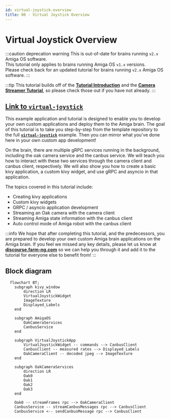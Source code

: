 ```yaml
---
id: virtual-joystick-overview
title: 00 - Virtual Joystick Overview
---
```


# Virtual Joystick Overview

:::caution deprecation warning
This is out-of-date for brains running `v2.x` Amiga OS software.<br/>
This tutorial only applies to brains running Amiga OS `v1.x` versions.<br/>
Please check back for an updated tutorial for brains running `v2.x` Amiga OS software.
:::

:::tip
This tutorial builds off of the
[**Tutorial Introduction**](/docs/tutorials/introduction/tutorial-introduction) and the
[**Camera Streamer Tutorial**](/docs/tutorials/camera_streamer/camera-streamer-overview),
so please check those out if you have not already.
:::

## [Link to `virtual-joystick`](https://github.com/farm-ng/virtual-joystick-v2)

This example application and tutorial is designed to enable you
to develop your own custom applications and deploy them to the
Amiga brain.
The goal of this tutorial is to take you step-by-step from the
template repository to the full
[**`virtual-joystick`**](https://github.com/farm-ng/virtual-joystick) example.
Then you can mirror what you've done here in your own custom app
development!

On the brain, there are multiple gRPC services running in the
background, including the oak camera service and the canbus
service.
We will teach you how to interact with these two services through
the camera client and canbus client, respectively.
We will also show you how to create a basic kivy application, a
custom kivy widget, and use gRPC and asyncio in that application.

The topics covered in this tutorial include:

- Creating kivy applications
- Custom kivy widgets
- GRPC / asyncio application development
- Streaming an Oak camera with the camera client
- Streaming Amiga state information with the canbus client
- Auto control mode of Amiga robot with the canbus client

:::info
We hope that after completing this tutorial, and the
predecessors, you are prepared to develop your own custom Amiga
brain applications on the Amiga brain.
If you feel we missed any key details, please let us know at
[**discourse.farm-ng.com**](https://discourse.farm-ng.com/) so we
can help you through it and add it to the tutorial for everyone
else to benefit from!
:::

## Block diagram

```mermaid
  flowchart BT;
    subgraph kivy_window
        direction LR
        VirtualJoystickWidget
        ImageTexture
        Displayed_Labels
    end

    subgraph AmigaOS
        OakCameraServices
        CanbusService
    end

    subgraph VirtualJoystickApp
        VirtualJoystickWidget -- commands --> CanbusClient
        CanbusClient -- measured rates --> Displayed_Labels
        OakCameraClient -- decoded jpeg --> ImageTexture
    end

    subgraph OakCameraServices
        direction LR
        Oak0
        Oak1
        Oak2
        Oak3
    end

    Oak0 -- streamFrames rpc --> OakCameraClient
    CanbusService -- streamCanbusMessages rpc --> CanbusClient
    CanbusService <-- sendCanbusMessage rpc --> CanbusClient
```
